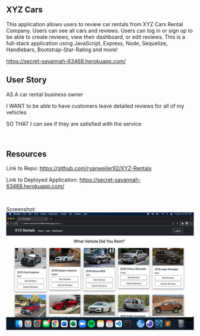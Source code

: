 ## XYZ Cars

This application allows users to review car rentals from XYZ Cars Rental Company. Users can see all cars and reviews. Users can log in or sign up to be able to create reviews, view their dashboard, or edit reviews. This is a full-stack application using JavaScript, Express, Node, Sequelize, Handlebars, Bootstrap-Star-Rating and more! 

https://secret-savannah-63468.herokuapp.com/

## User Story 
AS A car rental business owner

I WANT to be able to have customers leave detailed reviews for all of my vehicles 

SO THAT I can see if they are satisfied with the service 

</br>

## Resources
Link to Repo: https://github.com/ryanweiler92/XYZ-Rentals

Link to Deployed Application: https://secret-savannah-63468.herokuapp.com/

  <br/>

Screenshot: <img src='screenshot.png'>


